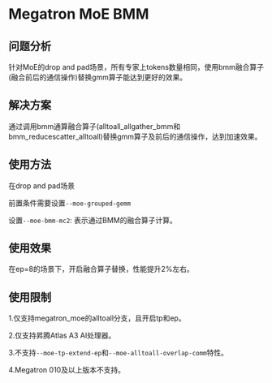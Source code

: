 # Megatron MoE BMM

## 问题分析

针对MoE的drop and pad场景，所有专家上tokens数量相同，使用bmm融合算子(融合前后的通信操作)替换gmm算子能达到更好的效果。

## 解决方案

通过调用bmm通算融合算子(alltoall_allgather_bmm和bmm_reducescatter_alltoall)替换gmm算子及前后的通信操作，达到加速效果。

## 使用方法
在drop and pad场景

前置条件需要设置`--moe-grouped-gemm`

设置`--moe-bmm-mc2`: 表示通过BMM的融合算子计算。

## 使用效果 
在ep=8的场景下，开启融合算子替换，性能提升2%左右。

## 使用限制
1.仅支持megatron_moe的alltoall分支，且开启tp和ep。

2.仅支持昇腾Atlas A3 AI处理器。

3.不支持`--moe-tp-extend-ep`和`--moe-alltoall-overlap-comm`特性。

4.Megatron 010及以上版本不支持。
